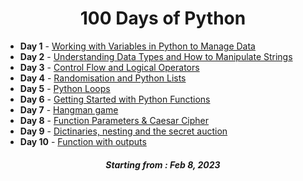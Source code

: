 <h1 align="center"> 
100 Days of Python
</h1>


<ul>
<li> <b>Day 1</b> - <a href="https://github.com/Oksuzova/Python_100days_challenge/tree/main/day001">Working with Variables in Python to Manage Data</a></li> 

<li> <b>Day 2</b> - <a href="https://github.com/Oksuzova/Python_100days_challenge/tree/main/day002">Understanding Data Types and How to Manipulate Strings</a></li>
 
<li> <b>Day 3</b> - <a href="https://github.com/Oksuzova/Python_100days_challenge/tree/main/day003">Control Flow and Logical Operators</a></li>

<li> <b>Day 4</b> - <a href="https://github.com/Oksuzova/Python_100days_challenge/tree/main/day004">Randomisation and Python Lists</a></li>

<li> <b>Day 5</b> - <a href="https://github.com/Oksuzova/Python_100days_challenge/tree/main/day005">Python Loops</a></li>

<li> <b>Day 6</b> - <a href="https://github.com/Oksuzova/Python_100days_challenge/tree/main/day006">Getting Started with Python Functions</a></li>

<li> <b>Day 7</b> - <a href="https://github.com/Oksuzova/Python_100days_challenge/tree/main/day007">Hangman game</a></li>

<li> <b>Day 8</b> - <a href="https://github.com/Oksuzova/Python_100days_challenge/tree/main/day008">Function Parameters & Caesar Cipher</a></li>
 
<li> <b>Day 9</b> - <a href="https://github.com/Oksuzova/Python_100days_challenge/tree/main/day009">Dictinaries, nesting and the secret auction</a></li>
 
<li> <b>Day 10</b> - <a href="https://github.com/Oksuzova/Python_100days_challenge/tree/main/day010">Function with outputs</a></li>
  

</ul>





<h5 align="center">
Starting from : Feb 8, 2023
</h5>
